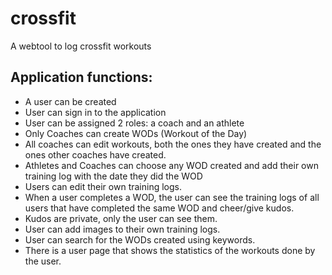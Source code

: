 # crossfit
A webtool to log crossfit workouts

## Application functions:
* A user can be created
* User can sign in to the application
* User can be assigned 2 roles: a coach and an athlete
* Only Coaches can create WODs (Workout of the Day)
* All coaches can edit workouts, both the ones they have created and the ones other coaches have created.
* Athletes and Coaches can choose any WOD created and add their own training log with the date they did the WOD
* Users can edit their own training logs.
* When a user completes a WOD, the user can see the training logs of all users that have completed the same WOD and cheer/give kudos.
* Kudos are private, only the user can see them.
* User can add images to their own training logs.
* User can search for the WODs created using keywords.
* There is a user page that shows the statistics of the workouts done by the user.
